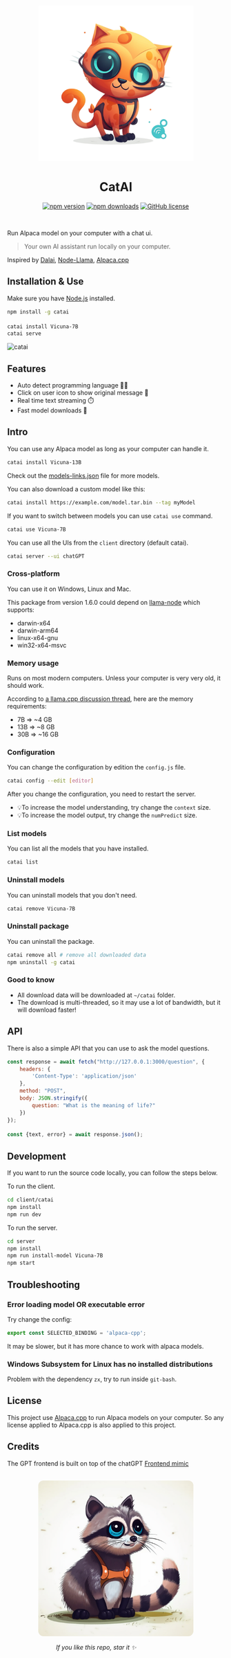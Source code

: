 <div align="center">
    <img alt="CatAI Logo" src="./demo/logo.png" width="360px"/>
    <h1>CatAI</h1>
</div>

<div align="center">

[![npm version](https://badge.fury.io/js/catai.svg)](https://badge.fury.io/js/catai)
[![npm downloads](https://img.shields.io/npm/dt/catai.svg)](https://www.npmjs.com/package/catai)
[![GitHub license](https://img.shields.io/github/license/ido-pluto/catai)](./LICENSE)

</div>
<br />

Run Alpaca model on your computer with a chat ui.

> Your own AI assistant run locally on your computer.

Inspired by [Dalai](https://github.com/cocktailpeanut/dalai), [Node-Llama](https://github.com/Atome-FE/llama-node), [Alpaca.cpp](https://github.com/antimatter15/alpaca.cpp)

## Installation & Use

Make sure you have [Node.js](https://nodejs.org/en/) installed.
```bash
npm install -g catai

catai install Vicuna-7B
catai serve
```

![catai](https://github.com/ido-pluto/catai/blob/main/demo/chat.gif)

## Features
- Auto detect programming language 🧑‍💻
- Click on user icon to show original message 💬
- Real time text streaming ⏱️
- Fast model downloads 🚀

## Intro

You can use any Alpaca model as long as your computer can handle it.
```bash
catai install Vicuna-13B
```
Check out the [models-links.json](./models-links.json) file for more models.

You can also download a custom model like this:

```bash
catai install https://example.com/model.tar.bin --tag myModel
```

If you want to switch between models you can use `catai use` command.
```bash
catai use Vicuna-7B
```

You can use all the UIs from the `client` directory (default catai).
```bash
catai server --ui chatGPT
```

### Cross-platform
You can use it on Windows, Linux and Mac.

This package from version 1.6.0 could depend on [llama-node](https://github.com/hlhr202/llama-node)
which supports:

- darwin-x64
- darwin-arm64
- linux-x64-gnu
- win32-x64-msvc

### Memory usage
Runs on most modern computers. Unless your computer is very very old, it should work.

According to [a llama.cpp discussion thread](https://github.com/ggerganov/llama.cpp/issues/13), here are the memory requirements:

- 7B => ~4 GB
- 13B => ~8 GB
- 30B => ~16 GB

### Configuration
You can change the configuration by edition the `config.js` file.
```bash
catai config --edit [editor]
```

After you change the configuration, you need to restart the server.

- 💡To increase the model understanding, try change the `context` size.
- 💡To increase the model output, try change the `numPredict` size.

### List models
You can list all the models that you have installed.
```bash
catai list
```

### Uninstall models
You can uninstall models that you don't need.
```bash
catai remove Vicuna-7B
```
### Uninstall package
You can uninstall the package.
```bash
catai remove all # remove all downloaded data
npm uninstall -g catai
```

### Good to know
- All download data will be downloaded at `~/catai` folder.
- The download is multi-threaded, so it may use a lot of bandwidth, but it will download faster!

## API
There is also a simple API that you can use to ask the model questions.
```js
const response = await fetch("http://127.0.0.1:3000/question", {
    headers: {
        'Content-Type': 'application/json'
    },
    method: "POST",
    body: JSON.stringify({
        question: "What is the meaning of life?"
    })
});

const {text, error} = await response.json();
```

## Development

If you want to run the source code locally, you can follow the steps below.

To run the client.
```bash
cd client/catai
npm install
npm run dev
```

To run the server.
```bash
cd server
npm install
npm run install-model Vicuna-7B
npm start
```

## Troubleshooting

### Error loading model OR executable error
Try change the config:
```js
export const SELECTED_BINDING = 'alpaca-cpp';
```

It may be slower, but it has more chance to work with alpaca models.

### Windows Subsystem for Linux has no installed distributions

Problem with the dependency `zx`, try to run inside `git-bash`.

## License

This project use [Alpaca.cpp](https://github.com/antimatter15/alpaca.cpp) to run Alpaca models on your computer.
So any license applied to Alpaca.cpp is also applied to this project.

## Credits
The GPT frontend is built on top of the chatGPT [Frontend mimic](https://github.com/nisabmohd/ChatGPT)


<br />

<div align="center" width="360">
    <img alt="Star please" src="./demo/star.please.png" style="border-radius: 12px" width="360px" margin="auto" />
    <br/>
    <p align="right">
        <i>If you like this repo, star it ✨</i>&nbsp;&nbsp;&nbsp;&nbsp;&nbsp;&nbsp;&nbsp;&nbsp;&nbsp;&nbsp;&nbsp;&nbsp;&nbsp;&nbsp;&nbsp;&nbsp;&nbsp;&nbsp;&nbsp;&nbsp;&nbsp;&nbsp;&nbsp;&nbsp;&nbsp;&nbsp;&nbsp;&nbsp;&nbsp;&nbsp;&nbsp;&nbsp;&nbsp;&nbsp;&nbsp;&nbsp;&nbsp;&nbsp;&nbsp;&nbsp;&nbsp;&nbsp;&nbsp;&nbsp;&nbsp;&nbsp;&nbsp;&nbsp;&nbsp;&nbsp;&nbsp;&nbsp;
    </p>
</div>